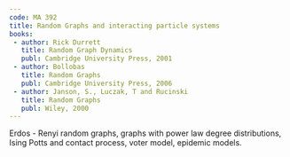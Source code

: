 ```yaml
---
code: MA 392
title: Random Graphs and interacting particle systems
books:
 - author: Rick Durrett  
   title: Random Graph Dynamics
   publ: Cambridge University Press, 2001
 - author: Bollobas
   title: Random Graphs
   publ: Cambridge University Press, 2006
 - author: Janson, S., Luczak, T and Rucinski
   title: Random Graphs
   publ: Wiley, 2000
---
```

Erdos - Renyi random graphs, graphs with power law degree distributions, Ising Potts and contact process,
voter model, epidemic models.
